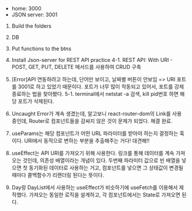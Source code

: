 - home: 3000
- JSON server: 3001

1. Build the folders
2. DB
3. Put functions to the btns
4. Install Json-server for REST API practice
4-1. REST API: With URI - POST, GET, PUT, DELETE 메서드를 사용하여 CRUD 구축
5. [Error]API 연동하려고 하는데, 단어만 보이고, 날짜별 버튼이 안보임 => URI 포트를 3001로 하고 있었기 때문이다. 포트가 너무 많이 작동되고 있어서, 포트를 강제 종료하는 법을 찾아봤다.
5-1. terminal에서 netstat -a 검색, kill pid번호 하면 해당 포트가 삭제된다. 
6. Uncaught Error가 계속 생겼는데, 알고보니 react-router-dom의 Link를 사용 중인데, Router로 컴포넌트들을 감싸지 않은 것이 문제가 되었다. 해결 완료.
7. useParams는 해당 컴포넌트가 어떤 URL 파라미터를 받아야 하는지 결정하는 훅이다. URI에서 동적으로 변하는 부분을 추출해주는 거다! 대견해!!
8. useEffect는 API URI를 가져오기 위해 사용한다. 링크를 통해 데이터를 계속 가져오는 것인데, 의존성 배열이라는 개념이 있다. 두번째 파라미터 값으로 빈 배열을 넣으면 첫 동기화된 데이터로 사용하는 거고, 컴포넌트를 넣으면 그 상태값이 변경될때마다 콜백함수가 리랜더링 된다는 뜻이다.

9. Day랑 DayList에서 사용하는 useEffect가 비슷하기에 useFetch를 이용해서 제작했다. 가져오는 동일한 로직을 설계하고, 각 컴포넌트에서는 State로 가져오면 된다.
